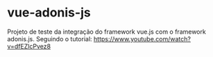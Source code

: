 # vue-adonis-js
Projeto de teste da integração do framework vue.js com o framework adonis.js. Seguindo o tutorial: https://www.youtube.com/watch?v=dfEZlcPvez8

